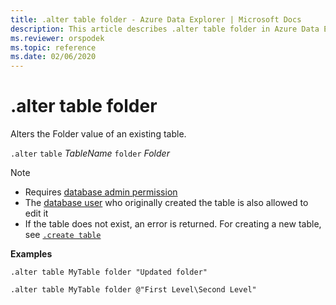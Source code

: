 ```yaml
---
title: .alter table folder - Azure Data Explorer | Microsoft Docs
description: This article describes .alter table folder in Azure Data Explorer.
ms.reviewer: orspodek
ms.topic: reference
ms.date: 02/06/2020
---
```

# .alter table folder

Alters the Folder value of an existing table. 

`.alter` `table` *TableName* `folder` *Folder*

> [!NOTE]
> * Requires [database admin permission](../management/access-control/role-based-authorization.md)
> * The [database user](../management/access-control/role-based-authorization.md) who originally created the table is also allowed to edit it
> * If the table does not exist, an error is returned. For creating a new table, see [`.create table`](create-table-command.md)

**Examples** 

```kusto
.alter table MyTable folder "Updated folder"
```

```kusto
.alter table MyTable folder @"First Level\Second Level"
```